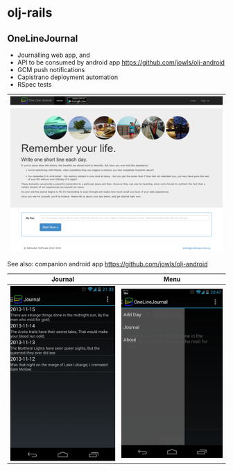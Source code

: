 # olj-rails

## OneLineJournal

- Journalling web app, and
- API to be consumed by android app https://github.com/jowls/olj-android
- GCM push notifications
- Capistrano deployment automation
- RSpec tests

|![Alt text](readme/site.png?raw=true "Title")|
|-|

See also: companion android app https://github.com/jowls/olj-android


Journal                    | Menu
:-------------------------:|:-------------------------:
![Alt text](readme/app1.png?raw=true "Title") |  ![Alt text](readme/app2.png?raw=true "Title")